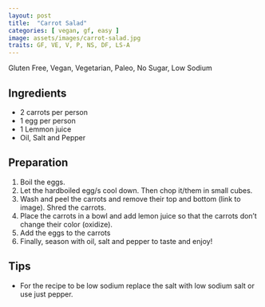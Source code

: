 ```yaml
---
layout: post
title:  "Carrot Salad"
categories: [ vegan, gf, easy ]
image: assets/images/carrot-salad.jpg
traits: GF, VE, V, P, NS, DF, LS-A
---
```


Gluten Free, Vegan, Vegetarian, Paleo, No Sugar, Low Sodium 

## Ingredients

* 2 carrots per person
* 1 egg per person
* 1 Lemmon juice
* Oil, Salt and Pepper

## Preparation

1. Boil the eggs. 
2. Let the hardboiled egg/s cool down. Then chop it/them in small cubes.
3. Wash and peel the carrots and remove their top and bottom (link to image).  Shred the carrots.  
4. Place the carrots in a bowl and add lemon juice so that the carrots don’t change their color (oxidize).
5. Add the eggs to the carrots
6. Finally, season with oil, salt and pepper to taste and enjoy!  


## Tips

* For the recipe to be low sodium replace the salt with low sodium salt or use just pepper.